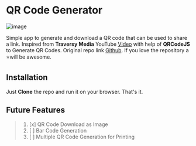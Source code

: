 # QR Code Generator

![image](https://raw.githubusercontent.com/Shahriar1824/Vanila-JS-QR-Code-Generator-/main/img/screen.png)


Simple app to generate and download a QR code that can be used to share a link. Inspired from **Traversy Media** YouTube [Video](https://youtu.be/qNiUlml9MDk) with help of **QRCodeJS** to Generate QR Codes. Original repo link [Github](https://github.com/bradtraversy/qr-code-generator). If you love the repository a ⭐️will be awesome.

## Installation
Just **Clone** the repo and run it on your browser. That's it.

## Future Features

>    1. [x] QR Code Download as Image
>    2. [ ]  Bar Code Generation
>    3. [ ]  Multiple QR Code Generation for Printing
